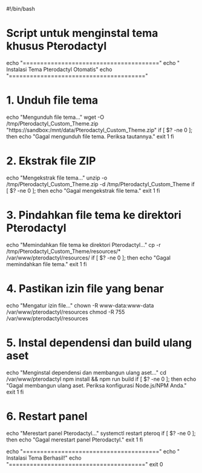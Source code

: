 #!/bin/bash

# Script untuk menginstal tema khusus Pterodactyl

echo "======================================="
echo "  Instalasi Tema Pterodactyl Otomatis"
echo "======================================="

# 1. Unduh file tema
echo "Mengunduh file tema..."
wget -O /tmp/Pterodactyl_Custom_Theme.zip "https://sandbox:/mnt/data/Pterodactyl_Custom_Theme.zip"
if [ $? -ne 0 ]; then
    echo "Gagal mengunduh file tema. Periksa tautannya."
    exit 1
fi

# 2. Ekstrak file ZIP
echo "Mengekstrak file tema..."
unzip -o /tmp/Pterodactyl_Custom_Theme.zip -d /tmp/Pterodactyl_Custom_Theme
if [ $? -ne 0 ]; then
    echo "Gagal mengekstrak file tema."
    exit 1
fi

# 3. Pindahkan file tema ke direktori Pterodactyl
echo "Memindahkan file tema ke direktori Pterodactyl..."
cp -r /tmp/Pterodactyl_Custom_Theme/resources/* /var/www/pterodactyl/resources/
if [ $? -ne 0 ]; then
    echo "Gagal memindahkan file tema."
    exit 1
fi

# 4. Pastikan izin file yang benar
echo "Mengatur izin file..."
chown -R www-data:www-data /var/www/pterodactyl/resources
chmod -R 755 /var/www/pterodactyl/resources

# 5. Instal dependensi dan build ulang aset
echo "Menginstal dependensi dan membangun ulang aset..."
cd /var/www/pterodactyl
npm install && npm run build
if [ $? -ne 0 ]; then
    echo "Gagal membangun ulang aset. Periksa konfigurasi Node.js/NPM Anda."
    exit 1
fi

# 6. Restart panel
echo "Merestart panel Pterodactyl..."
systemctl restart pteroq
if [ $? -ne 0 ]; then
    echo "Gagal merestart panel Pterodactyl."
    exit 1
fi

echo "======================================="
echo "  Instalasi Tema Berhasil!"
echo "======================================="
exit 0
